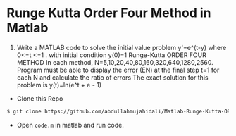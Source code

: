 # Runge Kutta Order Four Method in Matlab

1. Write a MATLAB code to solve the initial value problem y'=e^(t-y) where 0&lt;=t &lt;=1 . with initial condition y(0)=1 Runge-Kutta ORDER FOUR METHOD In each method, N=5,10,20,40,80,160,320,640,1280,2560. Program must be able to display the error (EN) at the final step t=1 for each N and calculate the ratio of errors The exact solution for this problem is y(t)=ln(e^t + e - 1)

- Clone this Repo

```bash
$ git clone https://github.com/abdullahmujahidali/Matlab-Runge-Kutta-ORDER-FOUR-METHOD.git
```

- Open `code.m` in matlab and run code.
